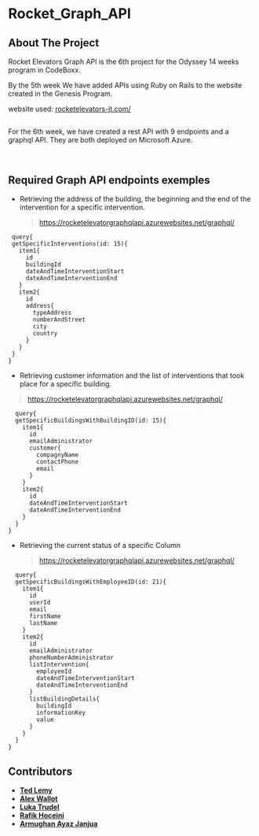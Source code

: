 # Rocket_Graph_API

<!-- ABOUT THE PROJECT -->
## About The Project

Rocket Elevators Graph API is the 6th project for the Odyssey 14 weeks program in CodeBoxx. 

By the 5th week We have added APIs using Ruby on Rails to the website created in the Genesis Program. 

website used: [rocketelevators-jt.com/](http://rocketelevators-jt.com/)

##

For the 6th week, we have created a rest API with 9 endpoints and a graphql API. They are both deployed on Microsoft Azure.

<br>

##  Required Graph API endpoints exemples

- Retrieving the address of the building, the beginning and the end of the intervention for a specific intervention.
  > https://rocketelevatorgraphqlapi.azurewebsites.net/graphql/
 ```
  query{
  getSpecificInterventions(id: 15){
    item1{
      id
      buildingId
      dateAndTimeInterventionStart
      dateAndTimeInterventionEnd
    }
    item2{
      id
      address{
        typeAddress
        numberAndStreet
        city
        country
      }
    }
  }
}
```

- Retrieving customer information and the list of interventions that took place for a specific building.
> https://rocketelevatorgraphqlapi.azurewebsites.net/graphql/
```
  query{
  getSpecificBuildingsWithBuildingID(id: 15){
    item1{
      id
      emailAdministrator
      customer{
        compagnyName
        contactPhone
        email
      }
    }
    item2{
      id
      dateAndTimeInterventionStart
      dateAndTimeInterventionEnd
    }
  }
}
```

- Retrieving the current status of a specific Column
  > https://rocketelevatorgraphqlapi.azurewebsites.net/graphql/
 
```
  query{
  getSpecificBuildingsWithEmployeeID(id: 21){
    item1{
      id
      userId
      email
      firstName
      lastName
    }
    item2{
      id
      emailAdministrator
      phoneNumberAdministrator
      listIntervention{
        employeeId
        dateAndTimeInterventionStart
        dateAndTimeInterventionEnd
      }
      listBuildingDetails{
        buildingId
        informationKey
        value
      }
    }
  }
}
```

## Contributors

- **[Ted Lemy](https://github.com/lemyted)**
- **[Alex Wallot](https://github.com/AlexWallot)**
- **[Luka Trudel](https://github.com/LukaTrudel)**
- **[Rafik Hoceini](https://github.com/rafikhoceini)**
- **[Armughan Ayaz Janjua](https://github.com/armughanayaz)**
